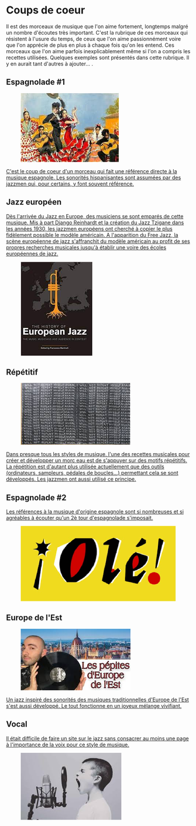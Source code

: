 # Coups de coeur

Il est des morceaux de musique que l'on aime fortement, longtemps malgré un nombre d'écoutes très important. C'est la rubrique de ces morceaux qui résistent à l'usure du temps, de ceux que l'on aime passionnément voire que l'on apprécie de plus en plus à chaque fois qu'on les entend. Ces morceaux que l'on aime parfois inexplicablement même si l'on a compris les recettes utilisées. Quelques exemples sont présentés dans cette rubrique. Il y en aurait tant d'autres à ajouter... .

## Espagnolade #1
[<div class="encart-paragraph"><figure class="app-frame coeurs encart styles" data-title="Espagnolade #1"><img src="/assets/images/espagnolade1.jpg"></figure><p>C'est le coup de coeur d'un morceau qui fait une référence directe à la musique espagnole. Les sonorités hispanisantes sont assumées par des jazzmen qui, pour certains, y font souvent référence.</p></div>](/coeurs/d1-espagnolade-1.md#présentation-générale)

## Jazz européen
[<div class="encart-paragraph"><p>Dès l'arrivée du Jazz en Europe, des musiciens se sont emparés de cette musique. Mis à part Django Reinhardt et la création du Jazz Tzigane dans les années 1930, les jazzmen européens ont cherché à copier le plus fidèlement possible le modèle américain. A l'apparition du Free Jazz, la scène européenne de jazz s'affranchit du modèle américain au profit de ses propres recherches musicales jusqu'à établir une voire des écoles européennes de jazz.</p><figure class="app-frame coeurs encart styles" data-title="The History of European Jazz de Francesco MARTINELLI"><img src="/assets/images/Jazz-europeen.jpg"></figure></div>](/coeurs/d2-jazz-europeen.md#présentation-générale)

## Répétitif
[<div class="encart-paragraph"><figure class="app-frame coeurs encart styles" data-title="I will not repeat myself again"><img src="/assets/images/I-will-not.jpg"></figure><p>Dans presque tous les styles de musique, l'une des recettes musicales pour créer et développer un morc eau est de s'appuyer sur des motifs répétitifs. La répétition est d'autant plus utilisée actuellement que des outils (ordinateurs, sampleurs, pédales de boucles...) permettant cela se sont développés. Les jazzmen ont aussi utilisé ce principe.</p></div>](/coeurs/d3-repetitif.md#présentation-générale)

## Espagnolade #2
[<div class="encart-paragraph"><p>Les références à la musique d'origine espagnole sont si nombreuses et si agréables à écouter qu'un 2è tour d'espagnolade s'imposait.</p><figure class="app-frame coeurs encart styles" data-title="Espagnolade #2"><img src="/assets/images/Ole.jpg"></figure></div>](/coeurs/d4-espagnolade-2.md#présentation-générale)

## Europe de l'Est
[<div class="encart-paragraph"><figure class="app-frame coeurs encart styles" data-title="Les pépites d'Europe de l'Est"><img src="/assets/images/les-pepites.jpg"></figure><p>Un jazz inspiré des sonorités des musiques traditionnelles d'Europe de l'Est s'est aussi développé. Le tout fonctionne en un joyeux mélange vivifiant.</p></div>](/coeurs/d5-europe-est.md#présentation-générale)

## Vocal
[<div class="encart-paragraph"><p>Il était difficile de faire un site sur le jazz sans consacrer au moins une page à l'importance de la voix pour ce style de musique.</p><figure class="app-frame coeurs encart styles" data-title="Jazz Vocal"><img src="/assets/images/Vocal.jpg"></figure></div>](/coeurs/d6-vocal.md#présentation-générale)
